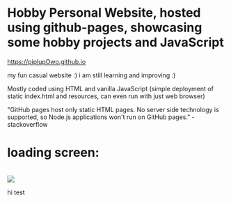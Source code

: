 # Hobby Personal Website, hosted using github-pages, showcasing some hobby projects and JavaScript
<a href="https://piplupowo.github.io/">https://piplupOwo.github.io</a>
<p>my fun casual website :) i am still learning and improving :)</p>
<p>Mostly coded using HTML and vanilla JavaScript (simple deployment of static index.html and resources, can even run with just web browser)</p>
<p>"GitHub pages host only static HTML pages. No server side technology is supported, so Node.js applications won't run on GitHub pages." - stackoverflow
<h1>loading screen: </h1>
<br>
<img src="https://github.com/piplupOwo/piplupOwo.github.io/blob/main/resources/bg3.gif?raw=true" />

hi test
